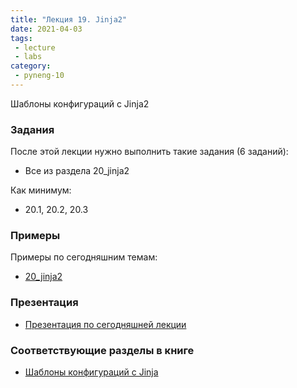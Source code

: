 ```yaml
---
title: "Лекция 19. Jinja2"
date: 2021-04-03
tags:
 - lecture
 - labs
category:
 - pyneng-10
---
```


Шаблоны конфигураций с Jinja2

### Задания

После этой лекции нужно выполнить такие задания (6 заданий):

* Все из раздела 20_jinja2

Как минимум:

* 20.1, 20.2, 20.3


### Примеры

Примеры по сегодняшним темам:

* [20_jinja2](https://github.com/pyneng/pyneng-online-10-jan-apr-2021/tree/main/examples/20_jinja2)

### Презентация

* [Презентация по сегодняшней лекции](https://github.com/pyneng/all-pyneng-slides/blob/main/pyneng/20_jinja2.md)



### Соответствующие разделы в книге

* [Шаблоны конфигураций с Jinja](https://pyneng.readthedocs.io/ru/latest/book/20_jinja2/index.html)



